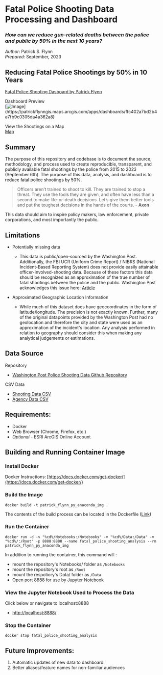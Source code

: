 # Fatal Police Shooting Data Processing and Dashboard
### *How can we reduce gun-related deaths between the police and public by 50% in the next 10 years?* ###

*Author*: Patrick S. Flynn  
*Prepared:* September, 2023

## Reducing Fatal Police Shootings by 50% in 10 Years
[Fatal Police Shooting Dasboard by Patrick Flynn](https://patrickflynngis.maps.arcgis.com/apps/dashboards/ffc402a7bd2b4a7fb9c0305da4a362a8)

Dashboard Preview  
[![Image](https://patrickflynngis.maps.arcgis.com/sharing/rest/content/items/ffc402a7bd2b4a7fb9c0305da4a362a8/info/thumbnail/thumbnail1694996440922.png?token=EfQJF9MNPbBErWCn4zeunsxwPNSyK_EP7xaQoASEYek3veGoJjqj-eLPVz23lxScbM2DVbW7XBjHtU-3iaVbp4URf8YIbmDd3oyFQu6E3xso2ml5GC7x4IHncBKlTjA0fnc-K8CosJvcEAsWpuvT3IfllPcnTsu7vDDBaOMlwKQsUD_TNjlNLGYVrTKStobDurmkTcbR1yXCYCO5v3w74kT7yxTHDA7S2aCrRrz8DFo.)](https://patrickflynngis.maps.arcgis.com/apps/dashboards/ffc402a7bd2b4a7fb9c0305da4a362a8)

View the Shootings on a Map  
[Map](https://patrickflynngis.maps.arcgis.com/apps/mapviewer/index.html?webmap=496b36de78694c7d86dfd0d9c25206e9)

## Summary
The purpose of this repository and codebase is to document the source, methodology, and process used to create reproducible, transparent, and publicly available fatal shootings by the police from 2015 to 2023 (September 6th). The purpose of this data, analysis, and dashboard is to reduce fatal police shootings by 50%. 

> Officers aren’t trained to shoot to kill. They are trained to stop a threat. They use the tools they are given, and often have less than a second to make life-or-death decisions. Let’s give them better tools and put the toughest decisions in the hands of the courts.  - **Axon**

This data should aim to inspire policy makers, law enforcement, private corporations, and most importantly the public.


## Limitations
- Potentially missing data
    - This data is public/open-sourced by the Washington Post.  Additionally, the FBI UCR (Uniform Crime Report) / NIBRS (National Incident-Based Reporting System) does not provide easily attainable officer-involved-shooting data. Because of these factors this data should be recognized as an approximation of the true number of fatal shootings between the police and the public. Washington Post acknowledges this issue here: [Article](https://www.washingtonpost.com/investigations/interactive/2022/fatal-police-shootings-unreported/?itid=lk_inline_enhanced-template) 

- Approximated Geographic Location Information
    - While much of this dataset does have geocoordinates in the form of latitude/longitude. The precision is not exactly known. Further, many of the original datapoints provided by the Washington Post had no geolocation and therefore the city and state were used as an approximation of the incident's location. Any analysis performed in relation to geography should consider this when making any analytical judgements or estimations.

## Data Source
Repository
- [Washington Post Police Shooting Data Github Repository](https://github.com/washingtonpost/data-police-shootings/)  

CSV Data
- [Shooting Data CSV](https://github.com/washingtonpost/data-police-shootings/blob/master/v2/fatal-police-shootings-data.csv)
- [Agency Data CSV](https://github.com/washingtonpost/data-police-shootings/blob/master/v2/fatal-police-shootings-agencies.csv)

## Requirements:
- Docker
- Web Browser (Chrome, Firefox, etc.)
- *Optional* - ESRI ArcGIS Online Account

## Building and Running Container Image

### Install Docker
Docker Instructions: [https://docs.docker.com/get-docker/](https://docs.docker.com/get-docker/)

### Build the Image  
```
docker build -t patrick_flynn_py_anaconda_img .
```
The contents of the build process can be located in the Dockerfile ([Link](https://github.com/PatrickFlynn/fatal_police_shooting_analysis/blob/main/Dockerfile))

### Run the Container
```
docker run -d -v "%cd%/Notebooks:/Notebooks" -v "%cd%/Data:/Data" -v "%cd%/:/Root" -p 8888:8888 --name fatal_police_shooting_analysis --rm patrick_flynn_py_anaconda_img
```
In addition to running the container, this command will :
- mount the repository's Notebooks/ folder as `/Notebooks`
- mount the repository's root as `/Root`
- mount the respotiory's Data/ folder as `/Data`
- Open port 8888 for use by Jupyter Notebook

### View the Jupyter Notebook Used to Process the Data
Click below or navigate to localhost:8888  
- [http://localhost:8888/](http://localhost:8888/)

### Stop the Container
```
docker stop fatal_police_shooting_analysis
```

## Future Improvements:
1. Automatic updates of new data to dashboard
2. Better aliases/feature names for non-familiar audiences